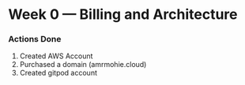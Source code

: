 # Week 0 — Billing and Architecture
### Actions Done
1. Created AWS Account
2. Purchased a domain (amrmohie.cloud)
3. Created gitpod account